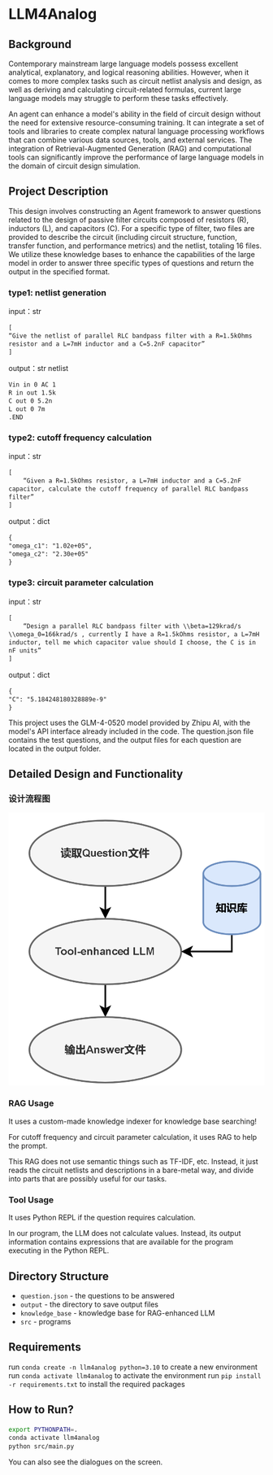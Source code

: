 # LLM4Analog
## Background
Contemporary mainstream large language models possess excellent analytical, explanatory, and logical reasoning abilities. However, when it comes to more complex tasks such as circuit netlist analysis and design, as well as deriving and calculating circuit-related formulas, current large language models may struggle to perform these tasks effectively.

An agent can enhance a model's ability in the field of circuit design without the need for extensive resource-consuming training. It can integrate a set of tools and libraries to create complex natural language processing workflows that can combine various data sources, tools, and external services. The integration of Retrieval-Augmented Generation (RAG) and computational tools can significantly improve the performance of large language models in the domain of circuit design simulation.
## Project Description
This design involves constructing an Agent framework to answer questions related to the design of passive filter circuits composed of resistors (R), inductors (L), and capacitors (C). For a specific type of filter, two files are provided to describe the circuit (including circuit structure, function, transfer function, and performance metrics) and the netlist, totaling 16 files. We utilize these knowledge bases to enhance the capabilities of the large model in order to answer three specific types of questions and return the output in the specified format.

### type1: netlist generation
input：str
```
[
“Give the netlist of parallel RLC bandpass filter with a R=1.5kOhms resistor and a L=7mH inductor and a C=5.2nF capacitor”
]
```
output：str netlist
```
Vin in 0 AC 1
R in out 1.5k
C out 0 5.2n
L out 0 7m
.END
```
### type2: cutoff frequency calculation
input：str
```
[
    “Given a R=1.5kOhms resistor, a L=7mH inductor and a C=5.2nF capacitor, calculate the cutoff frequency of parallel RLC bandpass filter”
]
```
output：dict
```
{
"omega_c1": "1.02e+05",
"omega_c2": "2.30e+05"
}
```
### type3: circuit parameter calculation
input：str
```
[
    “Design a parallel RLC bandpass filter with \\beta=129krad/s \\omega_0=166krad/s , currently I have a R=1.5kOhms resistor, a L=7mH inductor, tell me which capacitor value should I choose, the C is in nF units”
]
```
output：dict
```
{
"C": "5.184248180328889e-9"
}
```

This project uses the GLM-4-0520 model provided by Zhipu AI, with the model's API interface already included in the code. The question.json file contains the test questions, and the output files for each question are located in the output folder.
## Detailed Design and Functionality
### 设计流程图
![alt text](img/framework.png)
### RAG Usage
It uses a custom-made knowledge indexer for knowledge base searching!

For cutoff frequency and circuit parameter calculation, it uses RAG to help the prompt.

This RAG does not use semantic things such as TF-IDF, etc.
Instead, it just reads the circuit netlists and descriptions in a bare-metal way, and divide into
parts that are possibly useful for our tasks.
### Tool Usage
It uses Python REPL if the question requires calculation.

In our program, the LLM does not calculate values. Instead, its output information contains
expressions that are available for the program executing in the Python REPL.

## Directory Structure
- `question.json` - the questions to be answered
- `output` - the directory to save output files
- `knowledge_base` - knowledge base for RAG-enhanced LLM
- `src` - programs

## Requirements
run `conda create -n llm4analog python=3.10` to create a new environment
run `conda activate llm4analog` to activate the environment
run `pip install -r requirements.txt` to install the required packages

## How to Run?

```bash
export PYTHONPATH=.
conda activate llm4analog
python src/main.py
```
You can also see the dialogues on the screen.
